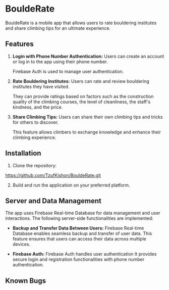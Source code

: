# BouldeRate

BouldeRate is a mobile app that allows users to rate bouldering institutes and share climbing tips for an ultimate experience.

## Features

1. **Login with Phone Number Authentication:** Users can create an account or log in to the app using their phone number.

   Firebase Auth is used to manage user authentication.

2. **Rate Bouldering Institutes:** Users can rate and review bouldering institutes they have visited.

   They can provide ratings based on factors such as the construction quality of the climbing courses, the level of cleanliness, the staff's kindness, and the
   price.

3. **Share Climbing Tips:** Users can share their own climbing tips and tricks for others to discover.

   This feature allows climbers to exchange knowledge and
   enhance their climbing experience.

## Installation
1. Clone the repository:

https://github.com/TzufKishon/BouldeRate.git

2. Build and run the application on your preferred platform.

## Server and Data Management

The app uses Firebase Real-time Database for data management and user interactions.
The following server-side functionalities are implemented:

- **Backup and Transfer Data Between Users:** Firebase Real-time Database enables seamless backup and transfer of user data.
  This feature ensures that users can access their data across multiple devices.

- **Firebase Auth:** Firebase Auth handles user authentication
  It provides secure login and registration functionalities with phone number authentication.

## Known Bugs






